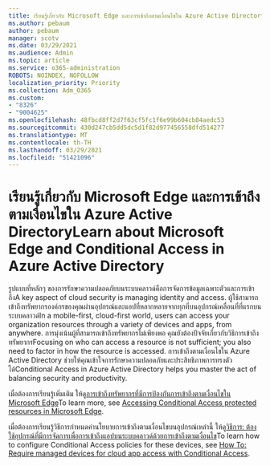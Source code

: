 ```yaml
---
title: เรียนรู้เกี่ยวกับ Microsoft Edge และการเข้าถึงตามเงื่อนไขใน Azure Active Directory
ms.author: pebaum
author: pebaum
manager: scotv
ms.date: 03/29/2021
ms.audience: Admin
ms.topic: article
ms.service: o365-administration
ROBOTS: NOINDEX, NOFOLLOW
localization_priority: Priority
ms.collection: Adm_O365
ms.custom:
- "8326"
- "9004625"
ms.openlocfilehash: 48fbcd8ff2d7f63cf5fc1f6e99b604cb84aedc53
ms.sourcegitcommit: 430d247cb5dd5dc5d1f82d977456558dfd514277
ms.translationtype: MT
ms.contentlocale: th-TH
ms.lasthandoff: 03/29/2021
ms.locfileid: "51421096"
---
```

# <a name="learn-about-microsoft-edge-and-conditional-access-in-azure-active-directory"></a><span data-ttu-id="3c6d4-102">เรียนรู้เกี่ยวกับ Microsoft Edge และการเข้าถึงตามเงื่อนไขใน Azure Active Directory</span><span class="sxs-lookup"><span data-stu-id="3c6d4-102">Learn about Microsoft Edge and Conditional Access in Azure Active Directory</span></span>

<span data-ttu-id="3c6d4-103">รูปแบบที่หลักๆ ของการรักษาความปลอดภัยบนระบบคลาวด์คือการจัดการข้อมูลเฉพาะตัวและการเข้าถึง</span><span class="sxs-lookup"><span data-stu-id="3c6d4-103">A key aspect of cloud security is managing identity and access.</span></span> <span data-ttu-id="3c6d4-104">ผู้ใช้สามารถเข้าถึงทรัพยากรองค์กรของคุณผ่านอุปกรณ์และแอปที่หลากหลายจากทุกที่บนอุปกรณ์เคลื่อนที่ที่แรกบนระบบคลาวด์</span><span class="sxs-lookup"><span data-stu-id="3c6d4-104">In a mobile-first, cloud-first world, users can access your organization resources through a variety of devices and apps, from anywhere.</span></span> <span data-ttu-id="3c6d4-105">การมุ่งเน้นผู้ที่สามารถเข้าถึงทรัพยากรไม่เพียงพอ คุณยังต้องปัจจัยเกี่ยวกับวิธีการเข้าถึงทรัพยากร</span><span class="sxs-lookup"><span data-stu-id="3c6d4-105">Focusing on who can access a resource is not sufficient; you also need to factor in how the resource is accessed.</span></span> <span data-ttu-id="3c6d4-106">การเข้าถึงตามเงื่อนไขใน Azure Active Directory ช่วยให้คุณเข้าใจการรักษาความปลอดภัยและประสิทธิภาพการทรงตัวได้</span><span class="sxs-lookup"><span data-stu-id="3c6d4-106">Conditional Access in Azure Active Directory helps you master the act of balancing security and productivity.</span></span>

<span data-ttu-id="3c6d4-107">เมื่อต้องการเรียนรู้เพิ่มเติม ให้ดู[การเข้าถึงทรัพยากรที่มีการป้องกันการเข้าถึงตามเงื่อนไขใน Microsoft Edge](https://go.microsoft.com/fwlink/?linkid=2152158)</span><span class="sxs-lookup"><span data-stu-id="3c6d4-107">To learn more, see [Accessing Conditional Access protected resources in Microsoft Edge](https://go.microsoft.com/fwlink/?linkid=2152158).</span></span>

<span data-ttu-id="3c6d4-108">เมื่อต้องการเรียนรู้วิธีการกําหนดค่านโยบายการเข้าถึงตามเงื่อนไขบนอุปกรณ์เหล่านี้ ให้ดู[วิธีการ: ต้องใช้อุปกรณ์ที่มีการจัดการเพื่อการเข้าถึงแอปบนระบบคลาวด์ด้วยการเข้าถึงตามเงื่อนไข](https://go.microsoft.com/fwlink/?linkid=2137682)</span><span class="sxs-lookup"><span data-stu-id="3c6d4-108">To learn how to configure Conditional Access policies for these devices, see [How To: Require managed devices for cloud app access with Conditional Access](https://go.microsoft.com/fwlink/?linkid=2137682).</span></span>